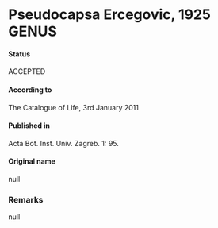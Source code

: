 Pseudocapsa Ercegovic, 1925 GENUS
=======

#### Status
ACCEPTED

#### According to
The Catalogue of Life, 3rd January 2011

#### Published in
Acta Bot. Inst. Univ. Zagreb. 1: 95.

#### Original name
null

### Remarks
null